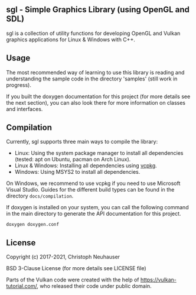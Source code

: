 ## sgl - Simple Graphics Library (using OpenGL and SDL)

sgl is a collection of utility functions for developing OpenGL and Vulkan graphics applications for Linux & Windows with C++.


## Usage

The most recommended way of learning to use this library is reading and understanding the sample code in the directory
'samples' (still work in progress).

If you built the doxygen documentation for this project (for more details see the next section), you can also look there
for more information on classes and interfaces.


## Compilation

Currently, sgl supports three main ways to compile the library:
- Linux: Using the system package manager to install all dependencies (tested: apt on Ubuntu, pacman on Arch Linux).
- Linux & Windows: Installing all dependencies using [vcpkg](https://github.com/microsoft/vcpkg).
- Windows: Using MSYS2 to install all dependencies.

On Windows, we recommend to use vcpkg if you need to use Microsoft Visual Studio.
Guides for the different build types can be found in the directory `docs/compilation`.

If doxygen is installed on your system, you can call the following command in the main directory to generate the API
documentation for this project.

```
doxygen doxygen.conf
```


## License

Copyright (c) 2017-2021, Christoph Neuhauser

BSD 3-Clause License (for more details see LICENSE file)

Parts of the Vulkan code were created with the help of https://vulkan-tutorial.com/, who released their code under
public domain.
